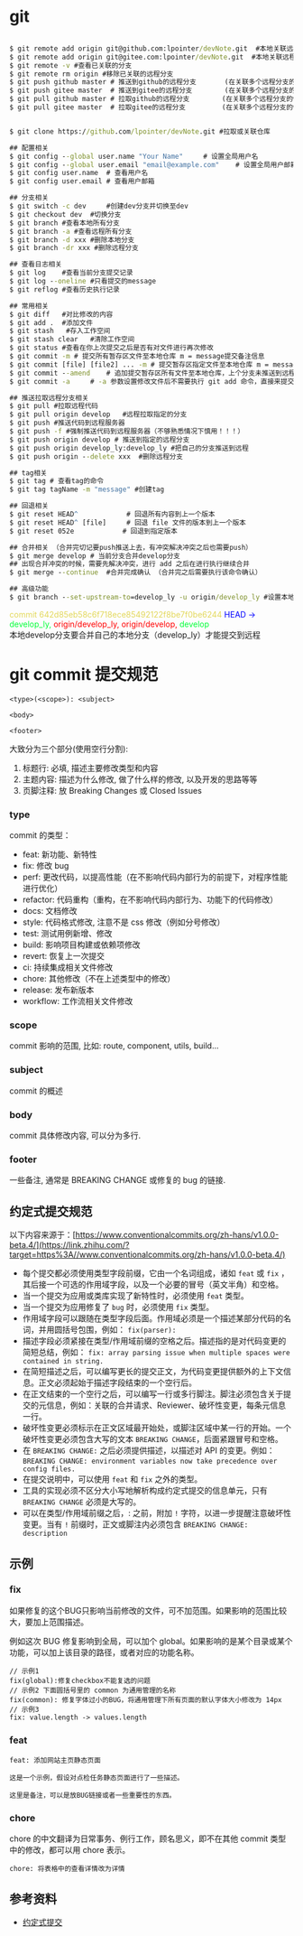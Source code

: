 # git

``` cmd

$ git remote add origin git@github.com:lpointer/devNote.git  #本地关联远程分支	(可关联多个远程分支)
$ git remote add origin git@gitee.com:lpointer/devNote.git  #本地关联远程分支	(可关联多个远程分支)
$ git remote -v #查看已关联的分支
$ git remote rm origin #移除已关联的远程分支
$ git push github master # 推送到github的远程分支		(在关联多个远程分支的情况下)
$ git push gitee master  # 推送到gitee的远程分支		(在关联多个远程分支的情况下) 
$ git pull github master # 拉取github的远程分支		(在关联多个远程分支的情况下) 
$ git pull gitee master  # 拉取gitee的远程分支			(在关联多个远程分支的情况下) 


$ git clone https://github.com/lpointer/devNote.git #拉取或关联仓库

## 配置相关
$ git config --global user.name "Your Name"		# 设置全局用户名
$ git config --global user.email "email@example.com"	# 设置全局用户邮箱
$ git config user.name  # 查看用户名
$ git config user.email # 查看用户邮箱

## 分支相关
$ git switch -c dev 	#创建dev分支并切换至dev
$ git checkout dev	#切换分支
$ git branch #查看本地所有分支
$ git branch -a #查看远程所有分支
$ git branch -d xxx	#删除本地分支
$ git branch -dr xxx #删除远程分支

## 查看日志相关
$ git log 	 #查看当前分支提交记录
$ git log --oneline #只看提交的message
$ git reflog #查看历史执行记录

## 常用相关
$ git diff   #对比修改的内容
$ git add .  #添加文件
$ git stash   #存入工作空间
$ git stash clear   #清除工作空间
$ git status #查看在你上次提交之后是否有对文件进行再次修改
$ git commit -m # 提交所有暂存区文件至本地仓库 m = message提交备注信息
$ git commit [file] [file2] ... -m # 提交暂存区指定文件至本地仓库 m = message提交备注信息
$ git commit --amend	# 追加提交暂存区所有文件至本地仓库，上个分支未推送到远程可以使用（不够熟悉情况下慎用！！！）
$ git commit -a		# -a 参数设置修改文件后不需要执行 git add 命令，直接来提交

## 推送拉取远程分支相关
$ git pull #拉取远程代码
$ git pull origin develop	#远程拉取指定的分支
$ git push #推送代码到远程服务器
$ git push -f #强制推送代码到远程服务器（不够熟悉情况下慎用！！！）
$ git push origin develop # 推送到指定的远程分支
$ git push origin develop_ly:develop_ly #把自己的分支推送到远程
$ git push origin --delete xxx	#删除远程分支

## tag相关
$ git tag # 查看tag的命令
$ git tag tagName -m "message" #创建tag

## 回退相关
$ git reset HEAD^            # 回退所有内容到上一个版本  
$ git reset HEAD^ [file] 	 # 回退 file 文件的版本到上一个版本  
$ git reset 052e            # 回退到指定版本

## 合并相关	（合并完切记要push推送上去，有冲突解决冲突之后也需要push）
$ git merge develop # 当前分支合并develop分支
## 出现合并冲突的时候，需要先解决冲突，进行 add 之后在进行执行继续合并
$ git merge --continue	#合并完成确认 （合并完之后需要执行该命令确认） 

## 高级功能
$ git branch --set-upstream-to=develop_ly -u origin/develop_ly #设置本地的分支与远程的分支关联

```

<div>
    <span style="color:#e3d859">commit 642d85eb58c6f718ece85492122f8be7f0be6244</span>
    <span style="color:blue">HEAD -> </span>
    <span style="color:#00ff37">develop_ly, </span>
    <span style="color:red">origin/develop_ly, origin/develop, </span>
    <span style="color:#00ff37">develop </span>
</div>
本地develop分支要合并自己的本地分支（develop_ly）才能提交到远程



# git commit 提交规范

```text
<type>(<scope>): <subject>

<body>

<footer>
```

大致分为三个部分(使用空行分割):

1. 标题行: 必填, 描述主要修改类型和内容
2. 主题内容: 描述为什么修改, 做了什么样的修改, 以及开发的思路等等
3. 页脚注释: 放 Breaking Changes 或 Closed Issues

### type

commit 的类型：

- feat: 新功能、新特性  
- fix: 修改 bug
- perf: 更改代码，以提高性能（在不影响代码内部行为的前提下，对程序性能进行优化）
- refactor: 代码重构（重构，在不影响代码内部行为、功能下的代码修改）
- docs: 文档修改
- style: 代码格式修改, 注意不是 css 修改（例如分号修改）
- test: 测试用例新增、修改
- build: 影响项目构建或依赖项修改
- revert: 恢复上一次提交
- ci: 持续集成相关文件修改
- chore: 其他修改（不在上述类型中的修改）
- release: 发布新版本
- workflow: 工作流相关文件修改

### scope

commit 影响的范围, 比如: route, component, utils, build...

### subject

commit 的概述

### body

commit 具体修改内容, 可以分为多行.

### footer

一些备注, 通常是 BREAKING CHANGE 或修复的 bug 的链接.

## 约定式提交规范

以下内容来源于：[https://www.conventionalcommits.org/zh-hans/v1.0.0-beta.4/](https://link.zhihu.com/?target=https%3A//www.conventionalcommits.org/zh-hans/v1.0.0-beta.4/)

- 每个提交都必须使用类型字段前缀，它由一个名词组成，诸如 `feat` 或 `fix` ，其后接一个可选的作用域字段，以及一个必要的冒号（英文半角）和空格。
- 当一个提交为应用或类库实现了新特性时，必须使用 `feat` 类型。
- 当一个提交为应用修复了 `bug` 时，必须使用 `fix` 类型。
- 作用域字段可以跟随在类型字段后面。作用域必须是一个描述某部分代码的名词，并用圆括号包围，例如： `fix(parser):`
- 描述字段必须紧接在类型/作用域前缀的空格之后。描述指的是对代码变更的简短总结，例如： `fix: array parsing issue when multiple spaces were contained in string.`
- 在简短描述之后，可以编写更长的提交正文，为代码变更提供额外的上下文信息。正文必须起始于描述字段结束的一个空行后。
- 在正文结束的一个空行之后，可以编写一行或多行脚注。脚注必须包含关于提交的元信息，例如：关联的合并请求、Reviewer、破坏性变更，每条元信息一行。
- 破坏性变更必须标示在正文区域最开始处，或脚注区域中某一行的开始。一个破坏性变更必须包含大写的文本 `BREAKING CHANGE`，后面紧跟冒号和空格。
- 在 `BREAKING CHANGE:` 之后必须提供描述，以描述对 API 的变更。例如： `BREAKING CHANGE: environment variables now take precedence over config files.`
- 在提交说明中，可以使用 `feat` 和 `fix` 之外的类型。
- 工具的实现必须不区分大小写地解析构成约定式提交的信息单元，只有 `BREAKING CHANGE` 必须是大写的。
- 可以在类型/作用域前缀之后，: 之前，附加 `!` 字符，以进一步提醒注意破坏性变更。当有 `!` 前缀时，正文或脚注内必须包含 `BREAKING CHANGE: description`

## 示例

### fix

如果修复的这个BUG只影响当前修改的文件，可不加范围。如果影响的范围比较大，要加上范围描述。

例如这次 BUG 修复影响到全局，可以加个 global。如果影响的是某个目录或某个功能，可以加上该目录的路径，或者对应的功能名称。

```text
// 示例1
fix(global):修复checkbox不能复选的问题
// 示例2 下面圆括号里的 common 为通用管理的名称
fix(common): 修复字体过小的BUG，将通用管理下所有页面的默认字体大小修改为 14px
// 示例3
fix: value.length -> values.length
```

### feat

```text
feat: 添加网站主页静态页面

这是一个示例，假设对点检任务静态页面进行了一些描述。
 
这里是备注，可以是放BUG链接或者一些重要性的东西。
```

### chore

chore 的中文翻译为日常事务、例行工作，顾名思义，即不在其他 commit 类型中的修改，都可以用 chore 表示。

```text
chore: 将表格中的查看详情改为详情
```

## 参考资料

- [约定式提交](https://link.zhihu.com/?target=https%3A//www.conventionalcommits.org/zh-hans/v1.0.0-beta.4/)

